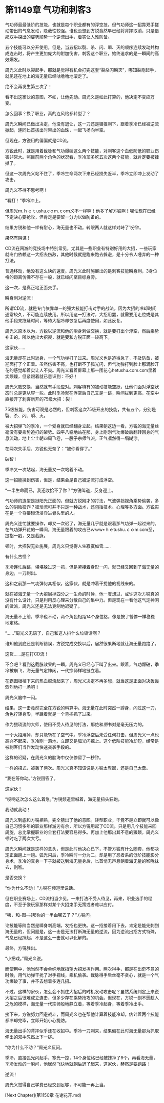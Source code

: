 # 第1149章 气功和刺客3

气功师最最低阶的技能，也就是每个职业都有的浮空技。但气功师这一招靠双手搓动带出的气息发动，隐蔽性较强。谁也没想到方锐竟然早已经将背摔取消，只是借那双手探出的姿势顺势一个逆流出手，着实让人难防备。

五个技能可以分开使用，但是，当五招以裂、杀、闪、瞬、灭的顺序连续发动并构成连击时，将产生更加庞大的附加伤害，刺客这个职业，始终追求的是一瞬间的高效爆发。

周光义此时以裂起手，那就是觉得有机会打完这套“裂杀闪瞬灭”，哪知裂刚起手，就见还在地上的海无量已经咕噜噜地滚走了。

绝不会再发生第三次了！

看不出这家伙的意图，不如，让他先动。周光义是如此打算的，他决定不变应万变。

怎么回事？换了职业，真的连风格都转型了？

周光义瞬间已做出决定，他没有退让，这一刀还是狠狠刺下，跟着季冷已经被逆流掀起，连同匕首拔出时带出的血珠，一起飞扬向半空。

但现在，方锐用的偏偏就是CD流。

方锐此时，就是用着截脉和气功爆破这么两个技能，对刺客这个血低防低的职业伤害非常大。照目前两个角色的状况看，季冷顶多吃五次这两个技能，就肯定要被挂掉了。

但这一次周光义站不住了，季冷生命两次下来已经损失近半，季冷立即冲上发动了攻击。

周光义不得不思考啊！

“看打！”季冷冲上。

但周光ｍ.ｈｅｔushu.cｏm.ｃoｍ义不一样啊！他多了解方锐啊！哪怕现在已经下定决心要抢攻，但肯定是要留一分力以做防备的。

结果方锐和他一样有耐心，海无量也不动。转眼两人就这样对峙了1分钟。

果然有阴谋！

CD流在网游的竞技场中特别常见，尤其是一些职业有特别好用的大招，一些玩家就专门依赖这一大招去伤敌，其他时候就是跑来跑去躲避，是十分令人唾弃的一种打法。

普通移动，绝没有这么快的速度。周光义此时施展出的是刺客技能瞬身刺，3身位格的距离仿佛不存在一般，就已经闪至目标身旁。

这一次，是真正地正面交手。

瞬身刺对逆流！

所谓CD流，就是专门依靠单一的强大技能打击对手的战法。因为大招的冷却时间通常较久，不可能连续使用。所以用这一打法时，大招用罢，就需要用走位或是其他手段来拖延时间，等待大招冷却恢复后再度使用，如此反复。

周光义原本以为，方锐以逆流和他的瞬身刺做交换，就是要打出个浮空，然后乘势补击的。所以他出大招裂，就是要和方锐正面一较高下。

这家伙……

海无量却在此时返身，一个气功弹打了过来。周光义也是追得急了，不及防备，被迎面打了个正着。虽然伤害不高，也打断不了弧光闪，但气功弹打到脸上那满脸开花的感觉却着实让人不爽。周光义看着屏幕上那一团花心hetushu.com.com里着实烦燥，但紧跟着就已意识到：不好！

周光义敢交换，当然就有手段应对。刺客特有的被动技能空跃，让他们面对浮空状态时总是更从容一些。此时季冷就在浮空后自己又是一跳，瞬间拔到更高，在空中直接开了刺客新开的75级大招：裂！

75级技能，伤害可观是必然的，但刺客这次75级开出的技能，共有五个，分别是裂、杀、闪、瞬、灭。

被大招弹飞的季冷，一个受身就已经翻身立起。结果朝这边一看，方锐的海无量丝毫没有要乘势追打的架势。四平八稳地站在那，身上刚刚气功爆破后翻转回身的气息流动，地上尘土朝四周飞卷，一股子宗师气派，正气凛然得一塌糊涂。

在两次失手后，方锐也无奈了：“被你看穿了。”

破智！

季冷又一次站起，海无量又一次站着不动。

这一招能换到伤害，但是，结果会是自己被逆流打成浮空。

“一半生命而已，我还收拾不了你？”方锐叫道，反身迎上。

气功师的造型是挺阳光正面的，但就方锐刚才的打法，气波弹挡视角乘势偷袭，多么的阴险狡诈？猥琐流可并不只是一种战术，还包括技术、心理等多方面。方锐实在是一个将猥琐流浸淫进骨头里的人。

周光义连忙就要操作，却又一次迟了，海无量几乎就是跟着那气功弹一起过来的。在气功弹开花的一瞬间，海无量跟着的攻击已ｗｗw•ｈｅtushu.ｃｏm.com至，提指一戳，又是截脉。

顿时，大招裂无处施展，周光义只觉得人生寂寞如雪……

有什么古怪？

季冷连忙后跳，堪堪躲过这一抓，但是紧接着身形一闪，就已经又回到了海无量的身边，一刀刺出。

这和之前那一气功弹何其相似，这家伙，就是冲着干扰他的视线来的。

就在被海无量一个大招崩掉四分之一生命的时候，他一度想过，或许这次方锐真的没有什么设计，只是利用反心理来分散自己的集中力。但是现在一看他这气定神闲的做派，周光义还是无法克制地迟疑了。

海无量不上前，季冷也不动，两个角色相距14个身位格，像是按了暂停一样稳稳地定格。

“……”周光义无语了，自己和这人抖什么垃圾话啊？

谁知他到底还是判断错误，方锐完成交换以后，居然很果断地就让海无量跑路了。

这货……是在打CD流！

不会吧？看到这截脉效果的一瞬，周光义已经心下叫了出来。跟着，气功爆破，季冷被崩飞，海无量气定神闲，一代宗师样地挺立着。

在霸图根植下来的热血燃烧起来了，周光义决定不再多想，就当这是正面对决轰轰烈烈地打一场吧！

周光义脑中一闪。

结果，这一击竟然完全在方锐的料算中。海无量在此时突然一蹲身，闪过这一刀，角色拧转身形，半蹲着就是一个背摔抓了过来。

作为猥琐流的大师，使用不受人待见的打法，那绝和*图*书对是毫无压力的。

一个大招用掉，却只能斩在了空气中。季冷浮空后未受任何打击，但周光义一点也高兴不起来，季冷刚一落地，立即又是弧光闪掠上。这个低阶技能冷却短，经常是被刺客们当作发动快速突袭手段的。

这样的迟疑，在周光义的脑海中仅仅停留了一秒钟。

一样的招式，被轰了两次。周光义真不知该说是方锐太卑鄙，还是自己太蠢。

“我在等你动。”方锐回答了。

这家伙！

“哎哟这次怎么这么着急。”方锐频道里喊着，海无量扭头狂跑。

我动就我动！

周光义到底和方锐相熟，完全猜出了他的意图。转型职业，毕竟不是立即就可以像自己习惯多年的职业那样游刃有余，所以方锐用起了CD流。只是用几个技能来回周旋，总比掌握职业的全套打法要容易得多。再加上他那出其不意的猥琐，周光义顿时吃了两次大亏。

周光义瞬间就是这样的念头，但是此时他决心已下，不管方锐有什么圈套，他都决定正面趟上一趟。弧光闪后，季冷瞬时一分为二，却是用了忍者系的低阶技能影分身术，季冷的真身一下子就被送到海无量身后，匕首悄无声息朝着海无量的喉咙抹去，割喉。

是否交换？

“你为什么不动！”方锐在频道里说话。

但在职业赛场上，CD流相当少见。一来打法不受人待见，再来，职业选手的程度，不至于像玩家那样对某个大招束手无策或者难以应付。

“咦，和-图-书那你的一半血哪去了？”方锐问。

论技能等阶当然是瞬身刺高端，发招也更快。这一招接着用下去，肯定是能先刺到海无量的，但问题是，这一击是无法打断海无量的逆流，因为逆流出招方式特殊，气息已经蹿起，不是这么一击就可以化解的。

最终，方锐胜出。

“小把戏。”周光义说。

而使用中，他当然不会单纯地就指望大招发挥作用。两次得手，都是在出奇不意的时候，用气功弹干扰了对手视线，乘机偷袭。截脉得手后丝毫不贪心，就是一个气功爆破了事，并不去想着多连几招。

不过，这样的家伙，怎么会不抓住大招后的时机发动攻击呢？虽然系统判定上来说大招之后很难成立连击，但多少存在乘势抢攻的机会。但现在，方锐一副不愿趁人之危的模样，海无量一代宗师般地静立着，等着季冷起身，等着季冷出手。

接下来，方锐努力回避战斗，而周光义也在帮他计算着技能冷却，估计着两个技能都冷却完毕，立即开始小心提防。

海无量出手的背摔似乎还在收招中。季冷一刀刺来，结果偏在此时海无量那为抓取伸出的双手忽然上下一搓。

“你为什么不动？”周光义反问。

季冷，直接弧光闪起手，寒光一掠，14个身位格已经被抹掉了9个，再看海无量，季冷发动的一瞬间，他居然飞快地就朝后退了起来，这家伙，赫然是要跑路！

逆流！

周光义觉得自己学费已经交到足够，不可能一再上当。



[Next Chapter](第1150章 花谢花开.md)